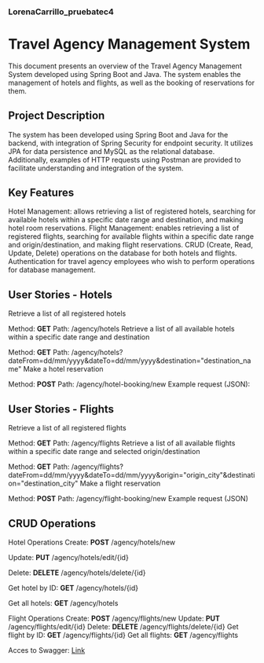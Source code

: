 ### LorenaCarrillo_pruebatec4

# Travel Agency Management System
This document presents an overview of the Travel Agency Management System developed using Spring Boot and Java. The system enables the management of hotels and flights, as well as the booking of reservations for them.

## Project Description
The system has been developed using Spring Boot and Java for the backend, with integration of Spring Security for endpoint security. It utilizes JPA for data persistence and MySQL as the relational database. Additionally, examples of HTTP requests using Postman are provided to facilitate understanding and integration of the system.

## Key Features
Hotel Management: allows retrieving a list of registered hotels, searching for available hotels within a specific date range and destination, and making hotel room reservations.
Flight Management: enables retrieving a list of registered flights, searching for available flights within a specific date range and origin/destination, and making flight reservations.
CRUD (Create, Read, Update, Delete) operations on the database for both hotels and flights.
Authentication for travel agency employees who wish to perform operations for database management.

## User Stories - Hotels
Retrieve a list of all registered hotels

Method: **GET**
Path: /agency/hotels
Retrieve a list of all available hotels within a specific date range and destination

Method: **GET**
Path: /agency/hotels?dateFrom=dd/mm/yyyy&dateTo=dd/mm/yyyy&destination="destination_name"
Make a hotel reservation

Method: **POST**
Path: /agency/hotel-booking/new
Example request (JSON):

## User Stories - Flights
Retrieve a list of all registered flights

Method: **GET**
Path: /agency/flights
Retrieve a list of all available flights within a specific date range and selected origin/destination

Method: **GET**
Path: /agency/flights?dateFrom=dd/mm/yyyy&dateTo=dd/mm/yyyy&origin="origin_city"&destination="destination_city"
Make a flight reservation

Method: **POST**
Path: /agency/flight-booking/new
Example request (JSON)

## CRUD Operations

Hotel Operations
Create: **POST** /agency/hotels/new

Update: **PUT** /agency/hotels/edit/{id}

Delete: **DELETE** /agency/hotels/delete/{id}

Get hotel by ID: **GET** /agency/hotels/{id}

Get all hotels: **GET** /agency/hotels

Flight Operations
Create: **POST** /agency/flights/new
Update: **PUT** /agency/flights/edit/{id}
Delete: **DELETE** /agency/flights/delete/{id}
Get flight by ID: **GET** /agency/flights/{id}
Get all flights: **GET** /agency/flights


Acces to Swagger: [Link](http://localhost:8080/doc/swagger-ui/index.html)

